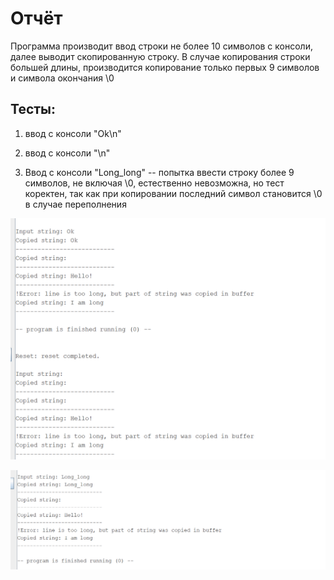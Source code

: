 # Отчёт

Программа производит ввод строки не более 10 символов с консоли, далее выводит скопированную строку. В случае копирования строки большей длины, производится копирование только первых 9 символов и символа окончания \0

## Тесты:
1. ввод с консоли "Ok\n"

2. ввод с консоли "\n"

3. Ввод с консоли "Long_long" -- попытка ввести строку более 9 символов, не включая \0, естественно невозможна, но тест коректен, так 
как при копировании последний символ становится \0 в случае переполнения

 ![Alt text](images/image-2.png)

 ![Alt text](images/image-3.png)